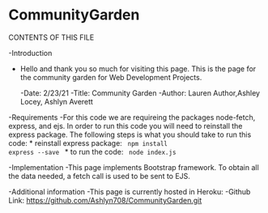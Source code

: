 # CommunityGarden
CONTENTS OF THIS FILE

-Introduction
 - Hello and thank you so much for visiting this page. This is the page for the community garden for Web Development Projects.

    -Date: 2/23/21
    -Title: Community Garden 
    -Author: Lauren Author,Ashley Locey, Ashlyn Averett

-Requirements
 -For this code we are requireing the packages node-fetch, express, and ejs. In order to run this code you will need to reinstall the express package. The following steps is what you should take to run this code:
        * reinstall express package: <code> npm install express --save </code>
        * to run the code: <code>  node index.js </code>


-Implementation
 -This page implements Bootstrap framework. To obtain all the data needed, a fetch call is used to be sent to EJS. 


-Additional information
 -This page is currently hosted in Heroku: 
 -Github Link: https://github.com/Ashlyn708/CommunityGarden.git
